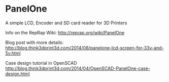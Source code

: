 PanelOne
========

A simple LCD, Encoder and SD card reader for 3D Printers

Info on the RepRap Wiki:
http://reprap.org/wiki/PanelOne

Blog post with more details:
http://blog.think3dprint3d.com/2014/08/panelone-lcd-screen-for-33v-and-5v.html

Case design tutorial in OpenSCAD
http://blog.think3dprint3d.com/2014/04/OpenSCAD-PanelOne-case-design.html
